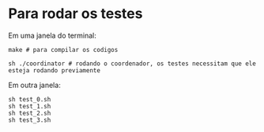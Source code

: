 # Para rodar os testes

Em uma janela do terminal:

```shell
make # para compilar os codigos

sh ./coordinator # rodando o coordenador, os testes necessitam que ele esteja rodando previamente
```

Em outra janela:

```shell
sh test_0.sh
sh test_1.sh
sh test_2.sh
sh test_3.sh
```
